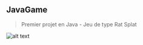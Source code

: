 ## JavaGame
>Premier projet en Java - Jeu de type Rat Splat

![alt text](https://github.com/Orchanyne/ProjetS2Co/blob/master/unknown.png)
